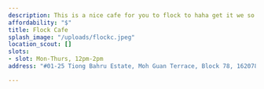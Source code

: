 ```yaml
---
description: This is a nice cafe for you to flock to haha get it we so funny right
affordability: "$"
title: Flock Cafe
splash_image: "/uploads/flockc.jpeg"
location_scout: []
slots:
- slot: Mon-Thurs, 12pm-2pm
address: "#01-25 Tiong Bahru Estate, Moh Guan Terrace, Block 78, 162078"

---
```


